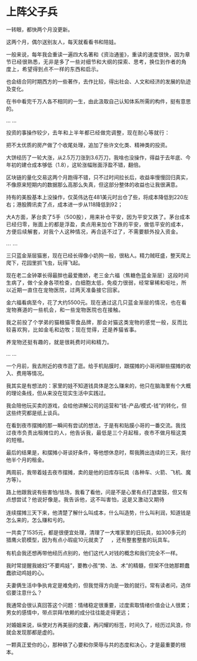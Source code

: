 # 上阵父子兵

<p style="visibility: visible;">一转眼，都快两个月没更新。</p><p style="visibility: visible;">这两个月，偶尔送别友人，每天就看看书和陪娃。</p><p style="visibility: visible;">一般来说，每年我会重读一遍四大名著和《资治通鉴》，<span style="font-size: var(--articleFontsize); letter-spacing: 0.034em; visibility: visible;">重读的速度很快，</span><span style="font-size: var(--articleFontsize); letter-spacing: 0.034em; visibility: visible;">因为章节已经</span><span style="font-size: var(--articleFontsize); letter-spacing: 0.034em; visibility: visible;">很熟悉，</span><span style="font-size: var(--articleFontsize); letter-spacing: 0.034em; visibility: visible;">无非是多了一些对细节和大纲的探索、</span><span style="font-size: var(--articleFontsize); letter-spacing: 0.034em; visibility: visible;">思考，换位到作者的角度上，希望得到点不一样的东西和启示</span><span style="font-size: var(--articleFontsize); letter-spacing: 0.034em; visibility: visible;">。</span></p><p style="visibility: visible;">也会结合同时期西方的一些著作，去作比较，得出社会、人文和经济的发展的轨迹及变化。</p><p style="visibility: visible;">在书中看完千万人各不相同的一生，由此汲取自己认知体系所需的构件，挺有意思的。<br style="visibility: visible;"></p><p style="visibility: visible;">... ...</p><p style="visibility: visible;">投资的事操作较少，<span style="letter-spacing: 0.578px; visibility: visible;"></span><span style="letter-spacing: 0.578px; visibility: visible;">去年</span><span style="letter-spacing: 0.578px; visibility: visible;">和上半年都已经做完调整</span><span style="letter-spacing: 0.578px; visibility: visible;">，现在耐心等就行：</span></p><p style="visibility: visible;">把不太优质的房产做了个收尾处理，追加了些许文化类、精神类的投资。</p><p style="visibility: visible;">大饼经历了一轮大涨，从2.5万刀涨到3.6万刀，我啥也没操作，得益于去年底、今年初的建仓成本够低（1.8），这轮涨幅账面浮盈不错，翻倍。</p><p style="visibility: visible;">区块链的量化交易这两个月跑得不错，只不过时间拉长后，收益率慢慢回归真实，不像原来短期内的数据那么高那么失真，但这部分整体的收益也让我很满意。<br style="visibility: visible;"></p><p style="visibility: visible;">持有的美股基本上没操作，仅英伟达在481美元时出仓了些，将成本降低到220左右；港股腾讯卖了点，成本进一步从118降低到<span style="font-size: var(--articleFontsize); letter-spacing: 0.034em; visibility: visible;">92；</span></p><p style="visibility: visible;"><span style="font-size: var(--articleFontsize); letter-spacing: 0.034em; visibility: visible;">大A方面，茅台卖了5手（500股），用来补仓平安，因为平安又跌了。茅台成本已经归零，账面上的都是浮盈，卖点用来加仓下跌的平安，做低平安的成本，方便后续解套，对我个人这种情况，再合适不过了，不需要额外投入资金。</span></p><p style="visibility: visible;"><span style="font-size: var(--articleFontsize); letter-spacing: 0.034em; visibility: visible;">... ...<br style="visibility: visible;"></span></p><p style="visibility: visible;">三只蓝金渐层猫崽，现在已经长得像小奶狗一般，很粘人。精力贼旺盛，整天爬上爬下，花园里抓飞虫，玩得飞起。</p><p style="visibility: visible;">现在老二金钟罩长得最胖也最爱撒娇，<span style="font-size: var(--articleFontsize); letter-spacing: 0.034em; visibility: visible;">老三金六福（焦糖色蓝金渐层）这段时间生病了，做个全身各项检查，白细胞太低，免疫力很弱，经常窜稀和呕吐，所以近期一直住在宠物医</span><span style="font-size: var(--articleFontsize); letter-spacing: 0.034em; visibility: visible;">院，过两天准备接它回家。</span></p><p style="visibility: visible;">金六福看病至今，花了大约5500元。<span style="letter-spacing: 0.578px; visibility: visible;"></span><span style="letter-spacing: 0.578px; visibility: visible;">现在</span><span style="letter-spacing: 0.578px; visibility: visible;">通</span><span style="letter-spacing: 0.578px; visibility: visible;">过</span><span style="letter-spacing: 0.578px; visibility: visible;">这几只蓝金渐层的情况，</span><span style="letter-spacing: 0.578px; visibility: visible;">也在看宠物赛道的一些机会，和一些</span><span style="letter-spacing: 0.578px; visibility: visible;">宠物医院</span><span style="letter-spacing: 0.578px; visibility: visible;">也在接触</span><span style="letter-spacing: 0.578px; visibility: visible;">。</span></p><p><span style="font-size: var(--articleFontsize);letter-spacing: 0.034em;">我之前</span><span style="font-size: var(--articleFontsize);letter-spacing: 0.578px;">投了个学弟的猫粮</span><span style="font-size: var(--articleFontsize);letter-spacing: 0.578px;">猫零食品牌，那会对猫这类宠物的感觉一般，反而比较喜欢狗，比如金毛和边牧；</span><span style="letter-spacing: 0.578px;font-size: var(--articleFontsize);">现在觉得，还是养猫省事。</span></p><p><span style="font-size: var(--articleFontsize);letter-spacing: 0.034em;">养宠物还挺有趣的，就是很耗费时间和精力。</span></p><p>... ...</p><p>一个月前，我去附近的夜市逛了逛。给手机贴膜时，跟摆摊的小哥闲聊些摆摊的收入、费用等情况。</p><p>我其实是有想法的：家里的娃不知道钱具体是怎么赚来的，他只在脑海里有个大概的理论条线，但从来没在现实生活中实践过。<br></p><p>我会陪他玩买卖的游戏，会给他讲解公司的运营和“钱-产品/模式-钱”的转化，但这些终究都是纸上谈兵。</p><p>在看到夜市摆摊的那一瞬间有尝试的想法，于是有和贴膜小哥的一番交流。<span style="font-size: var(--articleFontsize);letter-spacing: 0.034em;">我找过夜市负责出租摊位的人，他告诉我，</span><span style="font-size: var(--articleFontsize);letter-spacing: 0.034em;">最低是三</span><span style="font-size: var(--articleFontsize);letter-spacing: 0.034em;">个月起租，夜市不做</span><span style="font-size: var(--articleFontsize);letter-spacing: 0.034em;">月</span><span style="font-size: var(--articleFontsize);letter-spacing: 0.034em;">租</span><span style="font-size: var(--articleFontsize);letter-spacing: 0.034em;">这类的短租。</span></p><p>最后的结果是，和摆摊小哥谈好条件，等他想休息时，帮我腾出连续的三天，我付他半个月的租金。</p><p>两周前，我带着娃去夜市摆摊，卖的是他的旧库存玩具（各种车、火箭、飞机、魔方等）。</p><p>路上他跟我说有些害怕/怯场，我看了看他，问是不是心里有点打退堂鼓，但又有点想尝试？<span style="font-size: var(--articleFontsize);letter-spacing: 0.034em;">他说好像是。</span><span style="font-size: var(--articleFontsize);letter-spacing: 0.034em;">我告诉他，这不叫害怕，</span><span style="font-size: var(--articleFontsize);letter-spacing: 0.034em;">这是又激动又期待</span><img class="rich_pages wxw-img js_img_placeholder wx_img_placeholder" data-ratio="1" data-src="https://res.wx.qq.com/t/wx_fed/we-emoji/res/v1.3.10/assets/newemoji/Lol.png" data-w="128" style="font-size: var(--articleFontsize); letter-spacing: 0.034em; display: inline-block; vertical-align: middle; background-size: cover; width: 20px !important; height: 20px !important;" data-original-style="font-size: var(--articleFontsize);letter-spacing: 0.034em;display: inline-block;width: 20px;vertical-align: middle;background-size: cover;" data-index="1" src="data:image/svg+xml,%3C%3Fxml version='1.0' encoding='UTF-8'%3F%3E%3Csvg width='1px' height='1px' viewBox='0 0 1 1' version='1.1' xmlns='http://www.w3.org/2000/svg' xmlns:xlink='http://www.w3.org/1999/xlink'%3E%3Ctitle%3E%3C/title%3E%3Cg stroke='none' stroke-width='1' fill='none' fill-rule='evenodd' fill-opacity='0'%3E%3Cg transform='translate(-249.000000, -126.000000)' fill='%23FFFFFF'%3E%3Crect x='249' y='126' width='1' height='1'%3E%3C/rect%3E%3C/g%3E%3C/g%3E%3C/svg%3E" _width="20px" alt="图片"><img data-src="https://res.wx.qq.com/t/wx_fed/we-emoji/res/v1.3.10/assets/newemoji/Lol.png" data-ratio="1" data-w="128" style="font-size: var(--articleFontsize); letter-spacing: 0.034em; display: inline-block; vertical-align: middle; background-size: cover; width: 20px !important; height: 20px !important;" data-original-style="font-size: var(--articleFontsize);letter-spacing: 0.034em;display: inline-block;width: 20px;vertical-align: middle;background-size: cover;" data-index="2" src="data:image/svg+xml,%3C%3Fxml version='1.0' encoding='UTF-8'%3F%3E%3Csvg width='1px' height='1px' viewBox='0 0 1 1' version='1.1' xmlns='http://www.w3.org/2000/svg' xmlns:xlink='http://www.w3.org/1999/xlink'%3E%3Ctitle%3E%3C/title%3E%3Cg stroke='none' stroke-width='1' fill='none' fill-rule='evenodd' fill-opacity='0'%3E%3Cg transform='translate(-249.000000, -126.000000)' fill='%23FFFFFF'%3E%3Crect x='249' y='126' width='1' height='1'%3E%3C/rect%3E%3C/g%3E%3C/g%3E%3C/svg%3E" class="js_img_placeholder wx_img_placeholder" _width="20px" alt="图片"><img data-src="https://res.wx.qq.com/t/wx_fed/we-emoji/res/v1.3.10/assets/newemoji/Lol.png" data-ratio="1" data-w="128" style="font-size: var(--articleFontsize); letter-spacing: 0.034em; display: inline-block; vertical-align: middle; background-size: cover; width: 20px !important; height: 20px !important;" data-original-style="font-size: var(--articleFontsize);letter-spacing: 0.034em;display: inline-block;width: 20px;vertical-align: middle;background-size: cover;" data-index="3" src="data:image/svg+xml,%3C%3Fxml version='1.0' encoding='UTF-8'%3F%3E%3Csvg width='1px' height='1px' viewBox='0 0 1 1' version='1.1' xmlns='http://www.w3.org/2000/svg' xmlns:xlink='http://www.w3.org/1999/xlink'%3E%3Ctitle%3E%3C/title%3E%3Cg stroke='none' stroke-width='1' fill='none' fill-rule='evenodd' fill-opacity='0'%3E%3Cg transform='translate(-249.000000, -126.000000)' fill='%23FFFFFF'%3E%3Crect x='249' y='126' width='1' height='1'%3E%3C/rect%3E%3C/g%3E%3C/g%3E%3C/svg%3E" class="js_img_placeholder wx_img_placeholder" _width="20px" alt="图片"></p><p>连续摆摊三天下来，他清楚了解什么叫成本，什么叫造势，什么叫利润，知道钱是怎么来的，怎么赚和亏的。<br></p><p>一共卖了1535元，都是很便宜处理，清理了一大堆家里的旧玩具，如300多元的猎鹰火箭模型，因为有点小瑕疵10元就卖了<img class="rich_pages wxw-img js_img_placeholder wx_img_placeholder" data-ratio="1" data-src="https://res.wx.qq.com/t/wx_fed/we-emoji/res/v1.3.10/assets/newemoji/2_05.png" data-w="128" style="display: inline-block; vertical-align: middle; background-size: cover; width: 20px !important; height: 20px !important;" data-original-style="display:inline-block;width:20px;vertical-align:middle;background-size:cover;" data-index="4" src="data:image/svg+xml,%3C%3Fxml version='1.0' encoding='UTF-8'%3F%3E%3Csvg width='1px' height='1px' viewBox='0 0 1 1' version='1.1' xmlns='http://www.w3.org/2000/svg' xmlns:xlink='http://www.w3.org/1999/xlink'%3E%3Ctitle%3E%3C/title%3E%3Cg stroke='none' stroke-width='1' fill='none' fill-rule='evenodd' fill-opacity='0'%3E%3Cg transform='translate(-249.000000, -126.000000)' fill='%23FFFFFF'%3E%3Crect x='249' y='126' width='1' height='1'%3E%3C/rect%3E%3C/g%3E%3C/g%3E%3C/svg%3E" _width="20px" alt="图片">，还有整套整套的玩具车。</p><p>有机会我还想再带他经历点别的，他们这代人对钱的概念和我们完全不一样。</p><p>我时常提醒我媳妇“不要鸡娃”，要教小孩“势、法、术”的精髓，但架不住她那颗蠢蠢欲动鸡娃的心。</p><p>夫妻俩生活中争执肯定是难免的，但我觉得方向是一致的就行。常有读者问，选伴侣要注意什么？<br></p><p>我通常会很认真回答这个问题：情绪稳定很重要，过度索取情绪价值会让人很累；男女的感情中，带点崇拜/依赖的成分往往能走得更远；</p><p>对婚姻来说，纵使对方再美丽的皮囊，再闪耀的标签，时间久了，经历过风浪，你就会发现那都是虚的。</p><p style="margin-bottom: 0px;">一颗真正爱你的心，那种铁了心要和你荣辱与共的态度和决心，才是最重要的根本。</p><p style="display: none;"><mp-style-type data-value="3"></mp-style-type></p>